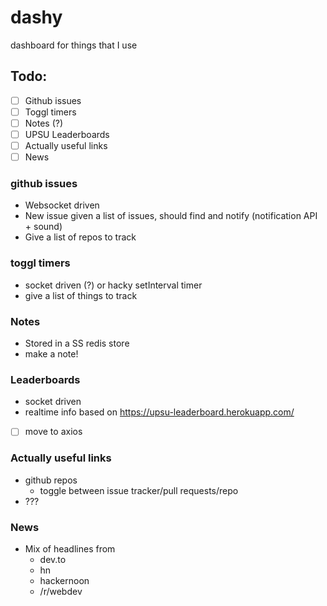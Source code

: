 # dashy
dashboard for things that I use

## Todo:
- [ ] Github issues
- [ ] Toggl timers
- [ ] Notes (?)
- [ ] UPSU Leaderboards
- [ ] Actually useful links
- [ ] News

### github issues
- Websocket driven
- New issue given a list of issues, should find and notify (notification API + sound)
- Give a list of repos to track

### toggl timers
- socket driven (?) or hacky setInterval timer
- give a list of things to track

### Notes
- Stored in a SS redis store
- make a note!

### Leaderboards
- socket driven
- realtime info based on https://upsu-leaderboard.herokuapp.com/
- [ ] move to axios

### Actually useful links
- github repos
  - toggle between issue tracker/pull requests/repo
- ???

### News
- Mix of headlines from 
  - dev.to
  - hn
  - hackernoon
  - /r/webdev
